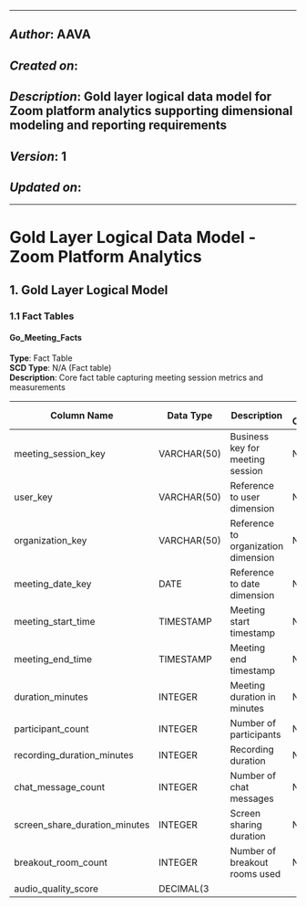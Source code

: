 _____________________________________________
## *Author*: AAVA
## *Created on*: 
## *Description*: Gold layer logical data model for Zoom platform analytics supporting dimensional modeling and reporting requirements
## *Version*: 1
## *Updated on*: 
_____________________________________________

# Gold Layer Logical Data Model - Zoom Platform Analytics

## 1. Gold Layer Logical Model

### 1.1 Fact Tables

#### Go_Meeting_Facts
**Type**: Fact Table  
**SCD Type**: N/A (Fact table)  
**Description**: Core fact table capturing meeting session metrics and measurements

| Column Name | Data Type | Description | PII Classification |
|-------------|-----------|-------------|-------------------|
| meeting_session_key | VARCHAR(50) | Business key for meeting session | Non-PII |
| user_key | VARCHAR(50) | Reference to user dimension | Non-PII |
| organization_key | VARCHAR(50) | Reference to organization dimension | Non-PII |
| meeting_date_key | DATE | Reference to date dimension | Non-PII |
| meeting_start_time | TIMESTAMP | Meeting start timestamp | Non-PII |
| meeting_end_time | TIMESTAMP | Meeting end timestamp | Non-PII |
| duration_minutes | INTEGER | Meeting duration in minutes | Non-PII |
| participant_count | INTEGER | Number of participants | Non-PII |
| recording_duration_minutes | INTEGER | Recording duration | Non-PII |
| chat_message_count | INTEGER | Number of chat messages | Non-PII |
| screen_share_duration_minutes | INTEGER | Screen sharing duration | Non-PII |
| breakout_room_count | INTEGER | Number of breakout rooms used | Non-PII |
| audio_quality_score | DECIMAL(3